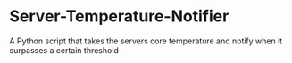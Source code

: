 # Server-Temperature-Notifier
A Python script that takes the servers core temperature and notify when it surpasses a certain threshold
